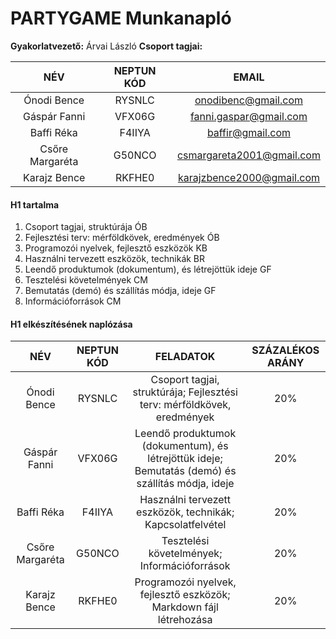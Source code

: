 # PARTYGAME Munkanapló

**Gyakorlatvezető:** Árvai László
**Csoport tagjai:**

|NÉV|NEPTUN KÓD|EMAIL|
| :-: | :-: | :-: |
|Ónodi Bence|RYSNLC|onodibenc@gmail.com|
|Gáspár Fanni|VFX06G|fanni.gaspar@gmail.com|
|Baffi Réka|F4IIYA|baffir@gmail.com|
|Csőre Margaréta|G50NCO|csmargareta2001@gmail.com|
|Karajz Bence|RKFHE0|karajzbence2000@gmail.com|

#### H1 tartalma
1. Csoport tagjai, struktúrája ÓB
1. Fejlesztési terv: mérföldkövek, eredmények ÓB
1. Programozói nyelvek, fejlesztő eszközök KB
1. Használni tervezett eszközök, technikák BR
1. Leendő produktumok (dokumentum), és létrejöttük ideje GF
1. Tesztelési követelmények CM
1. Bemutatás (demó) és szállítás módja, ideje GF
1. Információforrások CM

#### H1 elkészítésének naplózása
|NÉV|NEPTUN KÓD|FELADATOK|SZÁZALÉKOS ARÁNY|
| :-: | :-: | :-: | :-: |
|Ónodi Bence|RYSNLC|Csoport tagjai, struktúrája; Fejlesztési terv: mérföldkövek, eredmények|20%|
|Gáspár Fanni|VFX06G|Leendő produktumok (dokumentum), és létrejöttük ideje; Bemutatás (demó) és szállítás módja, ideje|20%|
|Baffi Réka|F4IIYA|Használni tervezett eszközök, technikák; Kapcsolatfelvétel|20%|
|Csőre Margaréta|G50NCO|Tesztelési követelmények; Információforrások|20%|
|Karajz Bence|RKFHE0|Programozói nyelvek, fejlesztő eszközök; Markdown fájl létrehozása|20%|